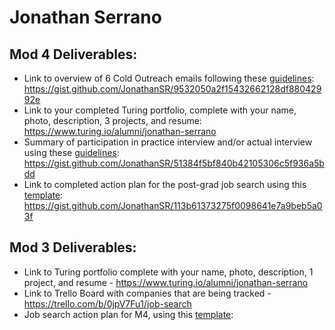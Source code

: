 # Jonathan Serrano

## Mod 4 Deliverables:
* Link to overview of 6 Cold Outreach emails following these [guidelines](https://github.com/turingschool/career-development-curriculum/blob/master/module_four/cold_outreach_deliverable_guidelines.md): https://gist.github.com/JonathanSR/9532050a2f15432662128df88042992e
* Link to your completed Turing portfolio, complete with your name, photo, description, 3 projects, and resume: https://www.turing.io/alumni/jonathan-serrano
* Summary of participation in practice interview and/or actual interview using these [guidelines](https://github.com/turingschool/career-development-curriculum/blob/master/module_four/interview_practice_reflection_guidelines.md): https://gist.github.com/JonathanSR/51384f5bf840b42105306c5f936a5bdd
* Link to completed action plan for the post-grad job search using this [template](https://github.com/turingschool/career-development-curriculum/blob/master/module_four/post_grad_plan.md): https://gist.github.com/JonathanSR/113b61373275f0098641e7a9beb5a03f

## Mod 3 Deliverables:

* Link to Turing portfolio complete with your name, photo, description, 1 project, and resume - https://www.turing.io/alumni/jonathan-serrano
* Link to Trello Board with companies that are being tracked - https://trello.com/b/0jpV7Fu1/job-search
* Job search action plan for M4, using this [template](https://github.com/turingschool/career-development-curriculum/blob/master/module_three/mod_4_action_plan_template.md): 
